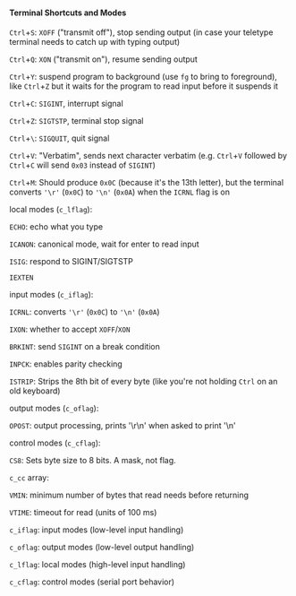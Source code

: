 #### Terminal Shortcuts and Modes

`Ctrl`+`S`: `XOFF` ("transmit off"), stop sending output (in case your teletype terminal needs to catch up with typing 
output)

`Ctrl`+`Q`: `XON` ("transmit on"), resume sending output

`Ctrl`+`Y`: suspend program to background (use `fg` to bring to foreground), like `Ctrl`+`Z` but it waits
for the program to read input before it suspends it

`Ctrl`+`C`: `SIGINT`, interrupt signal

`Ctrl`+`Z`: `SIGTSTP`, terminal stop signal

`Ctrl`+`\`: `SIGQUIT`, quit signal

`Ctrl`+`V`: "Verbatim", sends next character verbatim (e.g. `Ctrl`+`V` followed by `Ctrl`+`C` will send `0x03` instead of `SIGINT`)

`Ctrl`+`M`: Should produce `0x0C` (because it's the 13th letter), but the terminal converts `'\r'` (`0x0C`) to `'\n'` (`0x0A`) when the `ICRNL` flag is on


local modes (`c_lflag`):

`ECHO`: echo what you type

`ICANON`: canonical mode, wait for enter to read input

`ISIG`: respond to SIGINT/SIGTSTP

`IEXTEN` 


input modes (`c_iflag`):

`ICRNL`: converts `'\r'` (`0x0C`) to `'\n'` (`0x0A`)

`IXON`: whether to accept `XOFF`/`XON`

`BRKINT`: send `SIGINT` on a break condition

`INPCK`: enables parity checking

`ISTRIP`: Strips the 8th bit of every byte (like you're not holding `Ctrl` on an old keyboard)


output modes (`c_oflag`):

`OPOST`: output processing, prints '\r\n' when asked to print '\n'


control modes (`c_cflag`):

`CS8`: Sets byte size to 8 bits. A mask, not flag.


`c_cc` array:

`VMIN`: minimum number of bytes that read needs before returning

`VTIME`: timeout for read (units of 100 ms)


`c_iflag`: input modes (low-level input handling)

`c_oflag`: output modes (low-level output handling)

`c_lflag`: local modes (high-level input handling)

`c_cflag`: control modes (serial port behavior)
